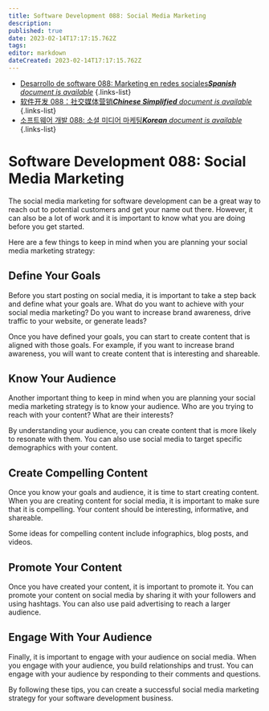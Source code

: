 ```yaml
---
title: Software Development 088: Social Media Marketing
description: 
published: true
date: 2023-02-14T17:17:15.762Z
tags: 
editor: markdown
dateCreated: 2023-02-14T17:17:15.762Z
---
```


- [Desarrollo de software 088: Marketing en redes sociales***Spanish** document is available*](/es/Knowledge-base/Software-Development/Learning/software-development-088-social-media-marketing)
{.links-list}
- [软件开发 088：社交媒体营销***Chinese Simplified** document is available*](/zh/Knowledge-base/Software-Development/Learning/software-development-088-social-media-marketing)
{.links-list}
- [소프트웨어 개발 088: 소셜 미디어 마케팅***Korean** document is available*](/ko/Knowledge-base/Software-Development/Learning/software-development-088-social-media-marketing)
{.links-list}


# Software Development 088: Social Media Marketing

The social media marketing for software development can be a great way to reach out to potential customers and get your name out there. However, it can also be a lot of work and it is important to know what you are doing before you get started.

Here are a few things to keep in mind when you are planning your social media marketing strategy:

## Define Your Goals

Before you start posting on social media, it is important to take a step back and define what your goals are. What do you want to achieve with your social media marketing? Do you want to increase brand awareness, drive traffic to your website, or generate leads?

Once you have defined your goals, you can start to create content that is aligned with those goals. For example, if you want to increase brand awareness, you will want to create content that is interesting and shareable.

## Know Your Audience

Another important thing to keep in mind when you are planning your social media marketing strategy is to know your audience. Who are you trying to reach with your content? What are their interests?

By understanding your audience, you can create content that is more likely to resonate with them. You can also use social media to target specific demographics with your content.

## Create Compelling Content

Once you know your goals and audience, it is time to start creating content. When you are creating content for social media, it is important to make sure that it is compelling. Your content should be interesting, informative, and shareable.

Some ideas for compelling content include infographics, blog posts, and videos.

## Promote Your Content

Once you have created your content, it is important to promote it. You can promote your content on social media by sharing it with your followers and using hashtags. You can also use paid advertising to reach a larger audience.

## Engage With Your Audience

Finally, it is important to engage with your audience on social media. When you engage with your audience, you build relationships and trust. You can engage with your audience by responding to their comments and questions.

By following these tips, you can create a successful social media marketing strategy for your software development business.